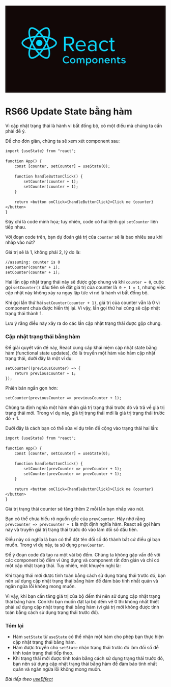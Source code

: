 
![Create-HTML-1](images/components.jpg) 

# RS66 Update State bằng hàm

Vì cập nhật trạng thái là hành vi bất đồng bộ, có một điều mà chúng ta cần phải để ý.

Để cho đơn giản, chúng ta sẽ xem xét component sau:

```
import {useState} from "react";

function App() {
    const [counter, setCounter] = useState(0);

    function handleButtonClick() {
        setCounter(counter + 1);
        setCounter(counter + 1);
    }

    return <button onClick={handleButtonClick}>Click me {counter}</button>
}
```

Đây chỉ là code minh họa; tuy nhiên, code có hai lệnh gọi `setCounter` liên tiếp nhau.

Với đoạn code trên, bạn dự đoán giá trị của `counter` sẽ là bao nhiêu sau khi nhấp vào nút?

Giá trị sẽ là 1, không phải 2, lý do là:

```
//assuming: counter is 0
setCounter(counter + 1);
setCounter(counter + 1);
```

Hai lần cập nhật trạng thái này sẽ được gộp chung và khi `counter = 0`, cuộc gọi `setCounter()` đầu tiên sẽ đặt giá trị của counter là` 0 + 1 = 1`, nhưng việc cập nhật này không xảy ra ngay lập tức vì nó là hành vi bất đồng bộ.

Khi gọi lần thứ hai `setCounter(counter + 1)`, giá trị của counter vẫn là 0 vì component chưa được hiển thị lại. Vì vậy, lần gọi thứ hai cũng sẽ cập nhật trạng thái thành 1.

Lưu ý rằng điều này xảy ra do các lần cập nhật trạng thái được gộp chung.

### Cập nhật trạng thái bằng hàm

Để giải quyết vấn đề này, React cung cấp khái niệm cập nhật state bằng hàm (functional state updates), đó là truyền một hàm vào hàm cập nhật trạng thái, dưới đây là một ví dụ:

```
setCounter((previousCounter) => {
    return previousCounter + 1;
});
```

Phiên bản ngắn gọn hơn:

```
setCounter(previousCounter => previousCounter + 1);
```

Chúng ta định nghĩa một hàm nhận giá trị trạng thái trước đó và trả về giá trị trạng thái mới. Trong ví dụ này, giá trị trạng thái mới là giá trị trạng thái trước đó + 1.

Dưới đây là cách bạn có thể sửa ví dụ trên để cộng vào trạng thái hai lần:

```
import {useState} from "react";

function App() {
    const [counter, setCounter] = useState(0);

    function handleButtonClick() {
        setCounter(prevCounter => prevCounter + 1);
        setCounter(prevCounter => prevCounter + 1);
    }

    return <button onClick={handleButtonClick}>Click me {counter}</button>
}
```

Giá trị trạng thái counter sẽ tăng thêm 2 mỗi lần bạn nhấp vào nút.

Bạn có thể chưa hiểu rõ nguồn gốc của `prevCounter`. Hãy nhớ rằng `prevCounter => prevCounter + 1` là một định nghĩa hàm. React sẽ gọi hàm này và truyền giá trị trạng thái trước đó vào làm đối số đầu tiên.

Điều này có nghĩa là bạn có thể đặt tên đối số đó thành bất cứ điều gì bạn muốn. Trong ví dụ này, ta sử dụng `prevCounter`.

Để ý đoạn code đã tạo ra một vài bộ đếm. Chúng ta không gặp vấn đề với các component bộ đếm vì ứng dụng và component rất đơn giản và chỉ có một cập nhật trạng thái. Tuy nhiên, một khuyến nghị là:

Khi trạng thái mới được tính toán bằng cách sử dụng trạng thái trước đó, bạn nên sử dụng cập nhật trạng thái bằng hàm để đảm bảo tính nhất quán và ngăn ngừa lỗi không mong muốn.

Vì vậy, khi bạn cần tăng giá trị của bộ đếm thì nên sử dụng cập nhật trạng thái bằng hàm. Còn khi bạn muốn đặt lại bộ đếm về 0 thì không nhất thiết phải sử dụng cập nhật trạng thái bằng hàm (vì giá trị mới không được tính toán bằng cách sử dụng trạng thái trước đó).

### Tóm lại

- Hàm `setState` từ `useState` có thể nhận một hàm cho phép bạn thực hiện cập nhật trạng thái bằng hàm.
- Hàm được truyền cho `setState` nhận trạng thái trước đó làm đối số để tính toán trạng thái tiếp theo.
- Khi trạng thái mới được tính toán bằng cách sử dụng trạng thái trước đó, bạn nên sử dụng cập nhật trạng thái bằng hàm để đảm bảo tính nhất quán và ngăn ngừa lỗi không mong muốn.

*Bài tiếp theo [useEffect](/lesson/session/session_67_effect.md)*